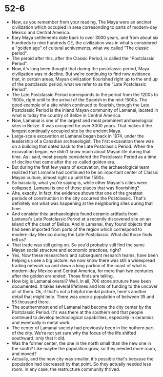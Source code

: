 # 52-6

+ Now, as you remember from your reading, The Maya were an ancinet civilization which occupied in area corresonding to parts of modern-day Mexico and Central America. 
+ Eary Maya settlements date back to over 3000 years, and from about six hundreds to nine hundreds CE, the civilization was in what's considered a "golden age" of cultural achivements, what we called "The classic period".
+ The peroid after this, after the Classic Period, is called the "Postclassic Period".
+ Now, it's long been thought that during the postclassic period, Maya civilization was in decline. But we're continuing to find new evidence that, in certain areas, Mayan civilization flourished right up to the end up of the postclassic period, what we refer to as the "Late Postclassic Period".
+ The Late Postclassic Period corresponds to the period from the 1200s to 1500s, right until to the arrival of the Spanish in the mid-1500s. The good example of a site which continued to flourish, through the Late Postclassic Period is the inland Mayan community of Lamanai, lacated in what is today the country of Belize in Central America.
+ Now, Lamanai is one of the largest and most prominent archaeological sites in Belize. It was occupied for over 3000 years. That makes it the longest continually occupied site by the ancient Maya.
+ Large-scale excavation at Lamanai began back in 1974, under the leadership of a Canadian archaeologist. The first excavation there was on a building that dated back to the Late Postclassic Period. When the excavation began, we didn't know much about Mayan life during that time. As I said, most people considered the Postclassic Period as a time of decline that came after the so-called golden era.
+ But during the first few years of excavation, the archaeological team realized that Lamanai had continued to be an important center of Classic Mayan culture, almost right up until the 1500s.
+ So bascially, what you're saying is, while other Mayan's cities were collapsed, Lamanai is one of those places that was flourishing?
+ Aha, exactly. In fact, the evidence shows that one of the greatest periods of construction in the city occurred the Postclassic. That's definitely not what was happening at the neighboring sites during that time.
+ And consider this: archaeologists found ceramic artifacts from Lamanai's Late Postclassic Period at a recently discovered site on an island off the coast of Belize. And in Lamanai, they found objects that had been imported from parts of the region which correspond to modern-day Mexico during the Late Postclassic. What did those finds tell us?
+ That trade was still going on. So you'd probably still find the same Mayan social structure and economic practices, right?
+ Yes, Now these researchers and subsequent research teams, have been helping us see a big picture: we now know there was still a widespread trading network up and down a long portion of the coast of what is modern-day Mexico and Central America, for more than two centuries after the golden era ended. Those finds are telling.
+ How big is Lamanai overall? Well, in all, 700 stone struture have been documented. It takes several lifetimes and lots of funding to the uncover all of them. Ok, if that's not a helpful mental picture, here's another detail that might help. There was once a population of between 35 and 55 thousand there.
+ The southernmost end of Lamanai had become the city center by the Postclassic Period. It's was there at the southern end that people continued to develop technological capabilities, especially in ceramics and eventually in metal work.
+ The center of Lamanai society had previously been in the nothern part of the city. We're not yet sure why the focus of the life shifted southward, only that it did.
+ Was the former center, the one in the north small than the new one in the south? Like maybe the population grow, so they needed more room, and moved?
+ Actually, and the new city was smaller, it's possible that's because the population had decreased by that point. So they actually needed less room. In any case, the restructure community thrived.
